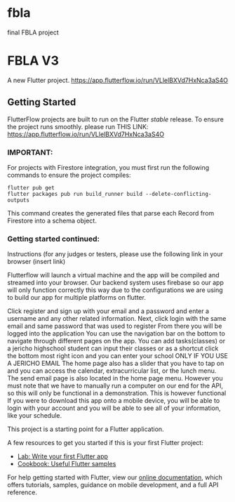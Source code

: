 # fbla
final FBLA project

   
# FBLA V3

A new Flutter project.
https://app.flutterflow.io/run/VLlelBXVd7HxNca3aS4O

## Getting Started

FlutterFlow projects are built to run on the Flutter _stable_ release. To ensure the project runs smoothly. please run THIS LINK: https://app.flutterflow.io/run/VLlelBXVd7HxNca3aS4O

### IMPORTANT:

For projects with Firestore integration, you must first run the following commands to ensure the project compiles:

```
flutter pub get
flutter packages pub run build_runner build --delete-conflicting-outputs
```

This command creates the generated files that parse each Record from Firestore into a schema object.

### Getting started continued:

Instructions
(for any judges or testers, please use the following link in your browser (insert link)

Flutterflow will launch a virtual machine and the app will be compiled and streamed into your browser. Our backend system uses firebase so our app will only function correctly this way due to the configurations we are using to build our app for multiple platforms on flutter. 

Click register and sign up with your email and a password and enter a username and any other related information.
Next, click login with the same email and same password that was used to register
From there you will be logged into the application
You can use the navigation bar on the bottom to navigate through different pages on the app. 
You can add tasks(classes) or a jericho highschool student can input their classes or as a shortcut click the bottom most right icon and you can enter your school ONLY IF YOU USE A JERICHO EMAIL
The home page also has a slider that you have to tap on and you can access the calendar, extracurricular list, or the lunch menu.
The send email page is also located in the home page menu. However you must note that we have to manually run a computer on our end for the API, so this will only be functional in a demonstration. This is however functional
If you were to download this app onto a mobile device, you will be able to login with your account and you will be able to see all of your information, like your schedule.


This project is a starting point for a Flutter application.

A few resources to get you started if this is your first Flutter project:

- [Lab: Write your first Flutter app](https://flutter.dev/docs/get-started/codelab)
- [Cookbook: Useful Flutter samples](https://flutter.dev/docs/cookbook)

For help getting started with Flutter, view our
[online documentation](https://flutter.dev/docs), which offers tutorials,
samples, guidance on mobile development, and a full API reference.
